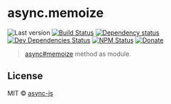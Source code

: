 # async.memoize

![Last version](https://img.shields.io/github/tag/async-js/memoize.svg?style=flat-square)
[![Build Status](http://img.shields.io/travis/async-js/memoize/master.svg?style=flat-square)](https://travis-ci.org/async-js/memoize)
[![Dependency status](http://img.shields.io/david/async-js/memoize.svg?style=flat-square)](https://david-dm.org/async-js/memoize)
[![Dev Dependencies Status](http://img.shields.io/david/dev/async-js/memoize.svg?style=flat-square)](https://david-dm.org/async-js/memoize#info=devDependencies)
[![NPM Status](http://img.shields.io/npm/dm/memoize.svg?style=flat-square)](https://www.npmjs.org/package/memoize)
[![Donate](https://img.shields.io/badge/donate-paypal-blue.svg?style=flat-square)](https://paypal.me/kikobeats)

> [async#memoize](https://github.com/async-js/async#memoize) method as module.

## License

MIT © [async-js](https://github.com/async-js)
